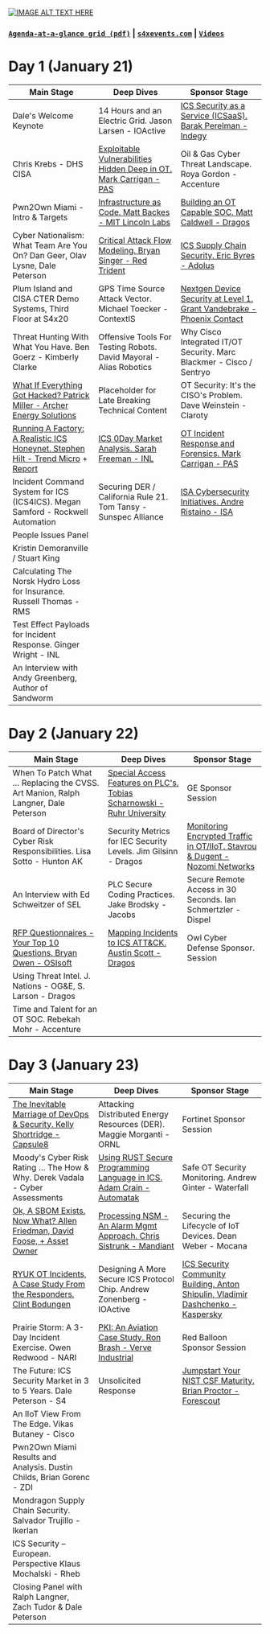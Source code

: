 [![IMAGE ALT TEXT HERE](https://i.pinimg.com/originals/2f/67/b6/2f67b629ed22e03d26f8f27920d4b3a7.png)](https://s4xevents.com/)

### [`Agenda-at-a-glance grid (pdf)`](https://github.com/anton-shipulin/Beer-ISAC/blob/master/Conferences/S4x20/S4x20-Agenda-At-A-Glance-Jan2.pdf) | [`s4xevents.com`](https://s4xevents.com/) | [`Videos`](https://www.youtube.com/channel/UC5MdLu7ji_eyGiTfigk75lQ/videos)

# Day 1 (January 21)

| **Main Stage** | **Deep Dives** | **Sponsor Stage** |
| --- | --- | --- |
| Dale&#39;s Welcome Keynote | 14 Hours and an Electric Grid. Jason Larsen - IOActive | [ICS Security as a Service (ICSaaS). Barak Perelman - Indegy](https://github.com/anton-shipulin/Beer-ISAC/blob/master/Conferences/S4x20/01_Barak%20Perelman%20-%20Sponsored%20Indegy%20-%20ICSaaS.pdf) |
| Chris Krebs - DHS CISA | [Exploitable Vulnerabilities Hidden Deep in OT. Mark Carrigan - PAS](https://github.com/anton-shipulin/Beer-ISAC/blob/master/Conferences/S4x20/02_Mark%20Carrigan_Exploitable%20Vulnerabilities%20Hidden%20Deep%20in%20OT.pdf) | Oil &amp; Gas Cyber Threat Landscape. Roya Gordon - Accenture |
| Pwn2Own Miami - Intro &amp; Targets | [Infrastructure as Code. Matt Backes - MIT Lincoln Labs](https://github.com/anton-shipulin/Beer-ISAC/blob/master/Conferences/S4x20/03_Matthew%20Backes_Critical_Infrastructure_as_Code_Final.pdf) | [Building an OT Capable SOC. Matt Caldwell - Dragos](https://github.com/anton-shipulin/Beer-ISAC/blob/master/Conferences/S4x20/03_MATT%20COWELL_Building%20an%20OT%20SOC_PRINT.pdf)  |
| Cyber Nationalism: What Team Are You On? Dan Geer, Olav Lysne, Dale Peterson | [Critical Attack Flow Modeling. Bryan Singer - Red Trident](https://github.com/anton-shipulin/Beer-ISAC/blob/master/Conferences/S4x20/04_Bryan%20L%20Singer_Critical%20Attack%20Flow%20Modeling.pdf) | [ICS Supply Chain Security. Eric Byres - Adolus](https://github.com/anton-shipulin/Beer-ISAC/blob/master/Conferences/S4x20/04_Eric%20Byres_Five%20Blind%20People%20and%20an%20Elephant%20called%20ICS%20Supply%20Chain%20Security.pdf)  |
| Plum Island and CISA CTER Demo Systems, Third Floor at S4x20 | GPS Time Source Attack Vector. Michael Toecker - ContextIS | [Nextgen Device Security at Level 1. Grant Vandebrake - Phoenix Contact](https://github.com/anton-shipulin/Beer-ISAC/blob/master/Conferences/S4x20/05_Phoenix_Contact_Next_Generation_Device_Security_v04.pdf)  |
| Threat Hunting With What You Have. Ben Goerz - Kimberly Clarke | Offensive Tools For Testing Robots. David Mayoral - Alias Robotics | Why Cisco Integrated IT/OT Security. Marc Blackmer - Cisco / Sentryo  |
| [What If Everything Got Hacked? Patrick Miller - Archer Energy Solutions](https://github.com/anton-shipulin/Beer-ISAC/blob/master/Conferences/S4x20/04_Patrick%20Miller_What%20If%20Everything%20Got%20Hacked.pdf) | Placeholder for Late Breaking Technical Content | OT Security: It&#39;s the CISO&#39;s Problem. Dave Weinstein - Claroty  |
| [Running A Factory: A Realistic ICS Honeynet. Stephen Hilt - Trend Micro](https://github.com/anton-shipulin/Beer-ISAC/blob/master/Conferences/S4x20/08_Stephen%20J%20Hilt_Factory%20Honeypot%20A%20High%20Interaction%20Honeypot.pdf) + [Report](https://github.com/anton-shipulin/Beer-ISAC/blob/master/Conferences/S4x20/08_wp-caught-in-the-act-running-a-realistic-factory-honeypot-to-capture-real-threats.pdf) | [ICS 0Day Market Analysis. Sarah Freeman - INL](https://github.com/anton-shipulin/Beer-ISAC/blob/master/Conferences/S4x20/08_Sarah%20Freeman_ICS%200Day%20Market%20Analysis%20An%20Emerging%20Market.pdf) | [OT Incident Response and Forensics. Mark Carrigan - PAS](https://github.com/anton-shipulin/Beer-ISAC/blob/master/Conferences/S4x20/08_Mark%20Carrigan_Mind%20the%20Gap.pdf)  |
| Incident Command System for ICS (ICS4ICS). Megan Samford - Rockwell Automation | Securing DER / California Rule 21. Tom Tansy - Sunspec Alliance | [ISA Cybersecurity Initiatives. Andre Ristaino - ISA](https://github.com/anton-shipulin/Beer-ISAC/blob/master/Conferences/S4x20/09_Andre%20Ristaino_ISA%20Cybersecurity%20Initiatives.pdf)  |
| People Issues Panel
Kristin Demoranville / Stuart King |   |   |
| Calculating The Norsk Hydro Loss for Insurance. Russell Thomas - RMS |   |   |
| Test Effect Payloads for Incident Response. Ginger Wright - INL |   |   |
| An Interview with Andy Greenberg, Author of Sandworm |   |   |


# Day 2 (January 22)

| **Main Stage** | **Deep Dives** | **Sponsor Stage** |
| --- | --- | --- |
| When To Patch What … Replacing the CVSS. Art Manion, Ralph Langner, Dale Peterson  | [Special Access Features on PLC&#39;s. Tobias Scharnowski - Ruhr University](https://github.com/anton-shipulin/Beer-ISAC/blob/master/Conferences/S4x20/01_Tobias%20Scharnowski_Special%20Access%20Features%20on%20PLCs.pdf) | GE Sponsor Session  |
| Board of Director&#39;s Cyber Risk Responsibilities. Lisa Sotto - Hunton AK  | Security Metrics for IEC Security Levels. Jim Gilsinn - Dragos  | [Monitoring Encrypted Traffic in OT/IIoT. Stavrou &amp; Dugent - Nozomi Networks](https://github.com/anton-shipulin/Beer-ISAC/blob/master/Conferences/S4x20/02_Yiannis%20Stavrou_Encryption%20in%20IT-OT-IoT%20Networks%20and%20How%20to%20Monitor%20Them.pdf)  |
| An Interview with Ed Schweitzer of SEL | PLC Secure Coding Practices. Jake Brodsky - Jacobs  | Secure Remote Access in 30 Seconds. Ian Schmertzler - Dispel  |
| [RFP Questionnaires - Your Top 10 Questions. Bryan Owen - OSIsoft](https://github.com/anton-shipulin/Beer-ISAC/blob/master/Conferences/S4x20/04_Bryan%20Owen_Security%20Questionnaires%20For%20Vendors%20%E2%80%93%20Your%20Top%2010%20Questions.pdf)  | [Mapping Incidents to ICS ATT&amp;CK. Austin Scott - Dragos](https://github.com/anton-shipulin/Beer-ISAC/blob/master/Conferences/S4x20/04_Austin%20Scott_MAPPING%20INCIDENTS%20TO%20ICS%20ATT%26CK.pdf)  | Owl Cyber Defense Sponsor. Session  |
| Using Threat Intel. J. Nations - OG&amp;E, S. Larson - Dragos |   |   |
| Time and Talent for an OT SOC. Rebekah Mohr - Accenture  |   |   |


# Day 3 (January 23)

| **Main Stage** | **Deep Dives** | **Sponsor Stage** |
| --- | --- | --- |
| [The Inevitable Marriage of DevOps &amp; Security. Kelly Shortridge - Capsule8](https://github.com/anton-shipulin/Beer-ISAC/blob/master/Conferences/S4x20/01_Controlled-Chaos-DevOps-Security-Shortridge-S4x20.pdf)  | Attacking Distributed Energy Resources (DER). Maggie Morganti - ORNL  | Fortinet Sponsor Session  |
| Moody&#39;s Cyber Risk Rating … The How &amp; Why. Derek Vadala - Cyber Assessments  | [Using RUST Secure Programming Language in ICS. Adam Crain - Automatak](https://github.com/anton-shipulin/Beer-ISAC/blob/master/Conferences/S4x20/02_Adam%20Crain_Applying%20the%20Rust%20Programming.pdf)  | Safe OT Security Monitoring. Andrew Ginter - Waterfall  |
| [Ok, A SBOM Exists. Now What? Allen Friedman, David Foose, + Asset Owner](https://github.com/anton-shipulin/Beer-ISAC/blob/master/Conferences/S4x20/03_Allan%20Friedman_SBOM.pdf)  | [Processing NSM - An Alarm Mgmt Approach. Chris Sistrunk - Mandiant](https://github.com/anton-shipulin/Beer-ISAC/blob/master/Conferences/S4x20/03_Chris%20Sistrunk_Tuning%20ICS%20Security%20Alerts.pdf)  | Securing the Lifecycle of IoT Devices. Dean Weber - Mocana  |
| [RYUK OT Incidents, A Case Study From the Responders. Clint Bodungen](https://github.com/anton-shipulin/Beer-ISAC/blob/master/Conferences/S4x20/04_Clint%20Bodungen_RYUK%20OT%20Incidents.pdf) | Designing A More Secure ICS Protocol Chip. Andrew Zonenberg - IOActive | [ICS Security Community Building. Anton Shipulin, Vladimir Dashchenko - Kaspersky](https://github.com/anton-shipulin/Beer-ISAC/blob/master/Conferences/S4x20/04_Anton%20Shipulin_Vladimir%20Dashchenko_ICS%20Community%20building.pdf)  |
| Prairie Storm: A 3-Day Incident Exercise. Owen Redwood - NARI  | [PKI: An Aviation Case Study. Ron Brash - Verve Industrial](https://github.com/anton-shipulin/Beer-ISAC/blob/master/Conferences/S4x20/05_Ron%20Brash_PKI-AN%20AVIATION%20CASE%20STUDY.pdf)  | Red Balloon Sponsor Session  |
| The Future: ICS Security Market in 3 to 5 Years. Dale Peterson - S4  | Unsolicited Response  | [Jumpstart Your NIST CSF Maturity. Brian Proctor - Forescout](https://github.com/anton-shipulin/Beer-ISAC/blob/master/Conferences/S4x20/06_Brian%20Proctor_Sandeep%20Lota_NIST%20CSF%20Maturity.pdf) |
| An IIoT View From The Edge. Vikas Butaney - Cisco  |   |   |
| Pwn2Own Miami Results and Analysis. Dustin Childs, Brian Gorenc - ZDI  |   |   |
| Mondragon Supply Chain Security. Salvador Trujillo - Ikerlan |   |   |
| ICS Security – European. Perspective Klaus Mochalski - Rheb  |   |   |
| Closing Panel with Ralph Langner, Zach Tudor &amp; Dale Peterson  |   |   |
